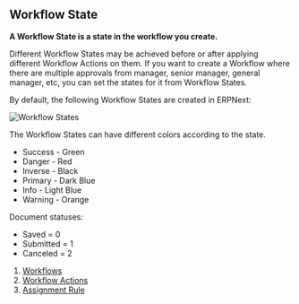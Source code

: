 ## Workflow State

**A Workflow State is a state in the workflow you create.**

Different Workflow States may be achieved before or after applying different Workflow Actions on them. If you want to create a Workflow where there are multiple approvals from manager, senior manager, general manager, etc, you can set the states for it from Workflow States.

By default, the following Workflow States are created in ERPNext:

![Workflow States](https://docs.erpnext.com/files/workflow-states.png)

The Workflow States can have different colors according to the state.

*   Success - Green
*   Danger - Red
*   Inverse - Black
*   Primary - Dark Blue
*   Info - Light Blue
*   Warning - Orange

Document statuses:

*   Saved = 0
*   Submitted = 1
*   Canceled = 2

1.  [Workflows](https://docs.erpnext.com/docs/v13/user/manual/en/setting-up/workflows)
2.  [Workflow Actions](https://docs.erpnext.com/docs/v13/user/manual/en/setting-up/workflow-actions)
3.  [Assignment Rule](https://docs.erpnext.com/docs/v13/user/manual/en/automation/assignment-rule)